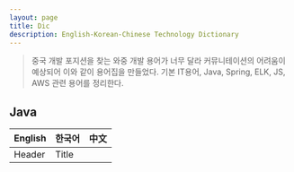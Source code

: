 ```yaml
---
layout: page
title: Dic
description: English-Korean-Chinese Technology Dictionary
---
```


> 중국 개발 포지션을 찾는 와중 개발 용어가 너무 달라 커뮤니테이션의 어려움이 예상되어 이와 같이 용어집을 만들었다.
> 기본 IT용어, Java, Spring, ELK, JS, AWS 관련 용어를 정리한다.

## Java

| English | 한국어 | 中文 |
| ----------- | ----------- | -----------|
| Header      | Title       |            |
